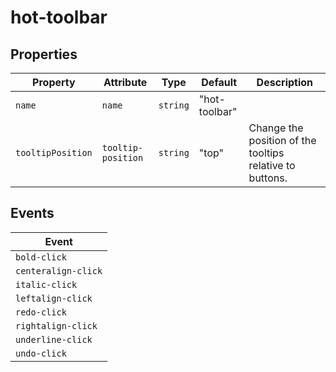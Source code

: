 # hot-toolbar

## Properties

| Property          | Attribute          | Type     | Default       | Description                                      |
|-------------------|--------------------|----------|---------------|--------------------------------------------------|
| `name`            | `name`             | `string` | "hot-toolbar" |                                                  |
| `tooltipPosition` | `tooltip-position` | `string` | "top"         | Change the position of the tooltips relative to buttons. |

## Events

| Event                   |
|-------------------------|
| `bold-click`        |
| `centeralign-click` |
| `italic-click`      |
| `leftalign-click`   |
| `redo-click`        |
| `rightalign-click`  |
| `underline-click`   |
| `undo-click`        |
